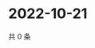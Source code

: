 # 2022-10-21

共 0 条

<!-- BEGIN WEIBO -->
<!-- 最后更新时间 Fri Oct 21 2022 18:08:54 GMT+0800 (China Standard Time) -->

<!-- END WEIBO -->
